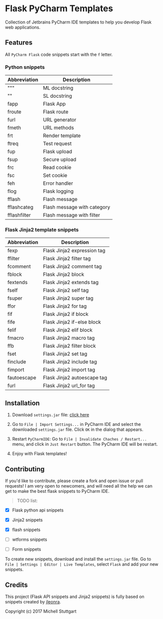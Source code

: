 # Flask PyCharm Templates

Collection of Jetbrains PyCharm IDE templates to help you develop Flask web applications.

## Features

All `PyCharm Flask` code snippets start with the `f` letter.

### Python snippets

| Abbreviation | Description                    |
|--------------|--------------------------------|
| """          | ML docstring                   |
| ""           | SL docstring                   |
| fapp         | Flask App                      |
| froute       | Flask route                    |
| furl         | URL generator                  |
| fmeth        | URL methods                    |
| frt          | Render template                |
| ftreq        | Test request                   |
| fup          | Flask upload                   |
| fsup         | Secure upload                  |
| frc          | Read cookie                    |
| fsc          | Set cookie                     |
| feh          | Error handler                  |
| flog         | Flask logging                  |
| fflash       | Flash message                  |
| fflashcateg  | Flash message with category    |
| fflashfilter | Flash message with filter      |

### Flask Jinja2 template snippets

| Abbreviation | Description                    |
|--------------|--------------------------------|
| fexp         | Flask Jinja2 expression tag    |
| ffilter      | Flask Jinja2 filter tag        |
| fcomment     | Flask Jinja2 comment tag       |
| fblock       | Flask Jinja2 block             |
| fextends     | Flask Jinja2 extends tag       |
| fself        | Flask Jinja2 self tag          |
| fsuper       | Flask Jinja2 super tag         |
| ffor         | Flask Jinja2 for tag           |
| fif          | Flask Jinja2 if block          |
| fife         | Flask Jinja2 if-else block     |
| felif        | Flask Jinja2 elif block        |
| fmacro       | Flask Jinja2 macro tag         |
| ffb          | Flask Jinja2 filter block      |
| fset         | Flask Jinja2 set tag           |
| finclude     | Flask Jinja2 include tag       |
| fimport      | Flask Jinja2 import tag        |
| fautoescape  | Flask Jinja2 autoescape tag    |
| furl         | Flask Jinja2 url_for tag       |

## Installation

1. Download `settings.jar` file: [click here](https://github.com/mstuttgart/flask-pycharm-templates/raw/master/settings.jar)

1. Go to `File | Import Settings...` in PyCharm IDE and select the downloaded `settings.jar` file. Click `OK` in the dialog that appears.

2. Restart `PyCharmIDE`: Go to `File | Invalidate Chaches / Restart...` menu, and click in `Just Restart` button. The PyCharm IDE will be restart.

3. Enjoy with Flask templates!

## Contributing

If you'd like to contribute, please create a fork and open issue or pull requests! I am very open to newcomers, and will need all the help we can get to make the best flask snippets to PyCharm IDE.

> TODO list:
- [x] Flask python api snippets
- [x] Jinja2 snippets
- [x] flash snippets
- [ ] wtforms snippets
- [ ] Form snippets


To create new snippets, download and install the `settings.jar` file. Go to `File | Settings | Editor | Live Templates`, select `Flask` and add your new snippets.

## Credits

This project (Flask API snippets and Jinja2 snippets) is fully based on snippets created by [jleonra](https://github.com/jleonra/flask-snippets).

Copyright (c) 2017 Michell Stuttgart
